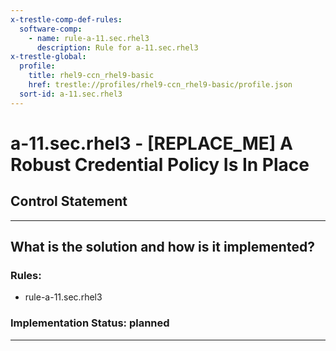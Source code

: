 ```yaml
---
x-trestle-comp-def-rules:
  software-comp:
    - name: rule-a-11.sec.rhel3
      description: Rule for a-11.sec.rhel3
x-trestle-global:
  profile:
    title: rhel9-ccn_rhel9-basic
    href: trestle://profiles/rhel9-ccn_rhel9-basic/profile.json
  sort-id: a-11.sec.rhel3
---
```


# a-11.sec.rhel3 - \[REPLACE_ME\] A Robust Credential Policy Is In Place

## Control Statement

______________________________________________________________________

## What is the solution and how is it implemented?

<!-- For implementation status enter one of: implemented, partial, planned, alternative, not-applicable -->

<!-- Note that the list of rules under ### Rules: is read-only and changes will not be captured after assembly to JSON -->

<!-- Add control implementation description here for control: a-11.sec.rhel3 -->

### Rules:

  - rule-a-11.sec.rhel3

### Implementation Status: planned

______________________________________________________________________
